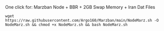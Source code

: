 One click for:
Marzban Node + BBR + 2GB Swap Memory + Iran Dat Files

```shell
wget https://raw.githubusercontent.com/Argo160/Marzban/main/NodeMarz.sh -O NodeMarz.sh && chmod +x NodeMarz.sh && bash NodeMarz.sh
```
